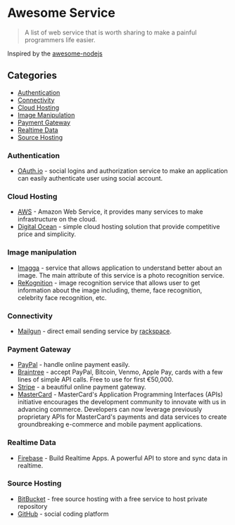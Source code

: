 # Awesome Service

> A list of web service that is worth sharing to make a painful programmers life easier.

Inspired by the [awesome-nodejs](https://github.com/sindresorhus/awesome-nodejs)

## Categories

- [Authentication](#authentication)
- [Connectivity](#connectivity)
- [Cloud Hosting](#cloud-hosting)
- [Image Manipulation](#image-manipulation)
- [Payment Gateway](#payment-gateway)
- [Realtime Data](#realtime-data)
- [Source Hosting](#source-hosting)

### Authentication
- [OAuth.io](https://oauth.io/) - social logins and authorization service to make an application can easily authenticate user using social account.

### Cloud Hosting
- [AWS](http://aws.amazon.com) - Amazon Web Service, it provides many services to make infrastructure on the cloud.
- [Digital Ocean](https://www.digitalocean.com/) - simple cloud hosting solution that provide competitive price and simplicity.

### Image manipulation
- [Imagga](http://imagga.com/) - service that allows application to understand better about an image. The main attribute of this service is a photo recognition service.
- [ReKognition](http://rekognition.com/demo/concept) - image recognition service that allows user to get information about the image including, theme, face recognition, celebrity face recognition, etc.

### Connectivity

- [Mailgun](http://www.mailgun.com/) - direct email sending service by [rackspace](http://www.rackspace.com/).

### Payment Gateway
- [PayPal](https://www.paypal.com) - handle online payment easily.
- [Braintree](https://www.braintreepayments.com/) - accept PayPal, Bitcoin, Venmo, Apple Pay, cards with a few lines of simple API calls. Free to use for first €50,000.
- [Stripe](https://stripe.com/) - a beautiful online payment gateway.
- [MasterCard](https://developer.mastercard.com/portal/display/api/API) - MasterCard's Application Programming Interfaces (APIs) initiative encourages the development community to innovate with us in advancing commerce. Developers can now leverage previously proprietary APIs for MasterCard's payments and data services to create groundbreaking e-commerce and mobile payment applications.

### Realtime Data
- [Firebase](https://www.firebase.com/) - Build Realtime Apps. A powerful API to store and sync data in realtime.

### Source Hosting
- [BitBucket](https://bitbucket.org/) - free source hosting with a free service to host private repository
- [GitHub](https://github.com/) - social coding platform
